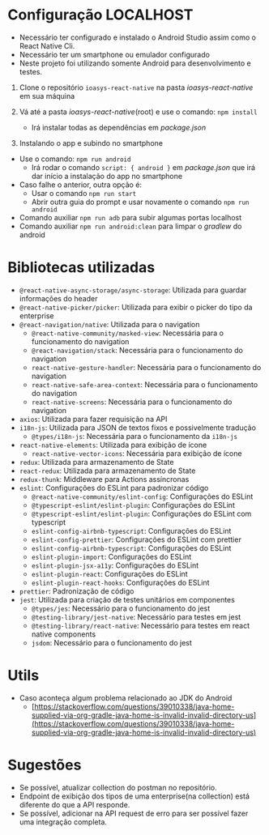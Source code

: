 # Configuração LOCALHOST
- Necessário ter configurado e instalado o Android Studio assim como o React Native Cli.
- Necessário ter um smartphone ou emulador configurado
- Neste projeto foi utilizando somente Android para desenvolvimento e testes.

1. Clone o repositório `ioasys-react-native` na pasta *ioasys-react-native* em sua máquina

2. Vá até a pasta *ioasys-react-native*(root) e use o comando: `npm install` 
    - Irá instalar todas as dependências em *package.json*

3. Instalando o app e subindo no smartphone
* Use o comando: `npm run android`
  * Irá rodar o comando `script: { android }` em *package.json* que irá dar início a instalação do app no smartphone
* Caso falhe o anterior, outra opção é:
	* Usar o comando `npm run start`
	* Abrir outra guia do prompt e usar novamente o comando `npm run android`
* Comando auxiliar `npm run adb` para subir algumas portas localhost
* Comando auxiliar `npm run android:clean` para limpar o *gradlew* do android

# Bibliotecas utilizadas

* `@react-native-async-storage/async-storage`: Utilizada para guardar informações do header
* `@react-native-picker/picker`: Utilizada para exibir o picker do tipo da enterprise
* `@react-navigation/native`: Utilizada para o navigation
  * `@react-native-community/masked-view`: Necessária para o funcionamento do navigation
  * `@react-navigation/stack`: Necessária para o funcionamento do navigation
  * `react-native-gesture-handler`: Necessária para o funcionamento do navigation
  * `react-native-safe-area-context`: Necessária para o funcionamento do navigation
  * `react-native-screens`: Necessária para o funcionamento do navigation
* `axios`: Utilizada para fazer requisição na API
* `i18n-js`: Utilizada para JSON de textos fixos e possivelmente tradução
  * `@types/i18n-js`: Necessária para o funcionamento da `i18n-js`
* `react-native-elements`: Utilizada para exibição de ícone
  * `react-native-vector-icons`: Necessária para exibição de ícone
* `redux`: Utilizada para armazenamento de State
* `react-redux`: Utilizada para armazenamento de State
* `redux-thunk`: Middleware para Actions assíncronas
* `eslint`: Configurações do ESLint para padronizar código
  * `@react-native-community/eslint-config`: Configurações do ESLint
  * `@typescript-eslint/eslint-plugin`: Configurações do ESLint
  * `@typescript-eslint/eslint-plugin`: Configurações do ESLint com typescript
  * `eslint-config-airbnb-typescript`: Configurações do ESLint
  * `eslint-config-prettier`: Configurações do ESLint com prettier
  * `eslint-config-airbnb-typescript`: Configurações do ESLint
  * `eslint-plugin-import`: Configurações do ESLint
  * `eslint-plugin-jsx-a11y`: Configurações do ESLint
  * `eslint-plugin-react`: Configurações do ESLint
  * `eslint-plugin-react-hooks`: Configurações do ESLint
* `prettier`: Padronização de código
* `jest`: Utilizada para criação de testes unitários em componentes
  * `@types/jes`: Necessário para o funcionamento do jest
  * `@testing-library/jest-native`: Necessário para testes em jest
  * `@testing-library/react-native`: Necessário para testes em react native components
  * `jsdom`: Necessário para o funcionamento do jest
# Utils

* Caso aconteça algum problema relacionado ao JDK do Android
  - [https://stackoverflow.com/questions/39010338/java-home-supplied-via-org-gradle-java-home-is-invalid-invalid-directory-us](https://stackoverflow.com/questions/39010338/java-home-supplied-via-org-gradle-java-home-is-invalid-invalid-directory-us)

# Sugestões

* Se possível, atualizar collection do postman no repositório.
* Endpoint de exibição dos tipos de uma enterprise(na collection) está diferente do que a API responde.
* Se possível, adicionar na API request de erro para ser possível fazer uma integração completa.